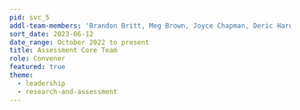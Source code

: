 ```yaml
---
pid: svc_5
addl-team-members: 'Brandon Britt, Meg Brown, Joyce Chapman, Deric Hardy, Kelley Lawton, Amelia Rodarte, Abby Wickes'
sort_date: 2023-06-12
date_range: October 2022 to present
title: Assessment Core Team
role: Convener
featured: true
theme: 
  - leadership
  - research-and-assessment
---
```

